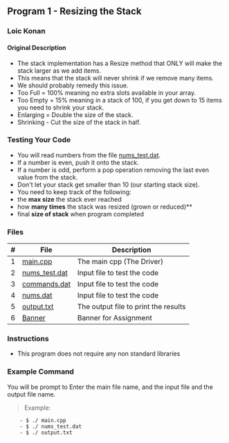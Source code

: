 ## Program 1 - Resizing the Stack

### Loic Konan

#### Original Description

- The stack implementation has a Resize method that ONLY will make the stack larger as we add items.
- This means that the stack will never shrink if we remove many items.
- We should probably remedy this issue.
- Too Full = 100% meaning no extra slots available in your array.
- Too Empty = 15% meaning in a stack of 100, if you get down to 15 items you need to shrink your stack.
- Enlarging = Double the size of the stack.
- Shrinking - Cut the size of the stack in half.

### Testing Your Code

- You will read numbers from the file [nums_test.dat](nums_test.dat).
- If a number is even, push it onto the stack.
- If a number is odd, perform a pop operation removing the last even value from the stack.
- Don't let your stack get smaller than 10 (our starting stack size).
- You need to keep track of the following:
- the **max size** the stack ever reached
- how **many times** the stack was resized (grown or reduced)\*\*
- final **size of stack** when program completed

### Files

|  #  | File                           | Description                          |
| :-: | ------------------------------ | ------------------------------------ |
|  1  | [main.cpp](main.cpp)           | The main cpp (The Driver)            |
|  2  | [nums_test.dat](nums_test.dat) | Input file to test the code          |
|  3  | [commands.dat](commands.dat)   | Input file to test the code          |
|  4  | [nums.dat](nums.dat)           | Input file to test the code          |
|  5  | [output.txt](output.txt)       | The output file to print the results |
|  6  | [Banner](Banner)               | Banner for Assignment                |

### Instructions

- This program does not require any non standard libraries

### Example Command

You will be prompt to Enter the main file name, and the input file and the output file name.

> Example:
>
> >

        - $ ./ main.cpp
        - $ ./ nums_test.dat
        - $ ./ output.txt
